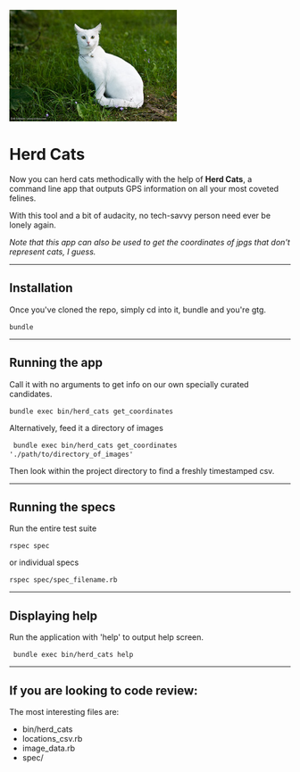 ![alt text](https://raw.githubusercontent.com/jilucev/herd_cats/master/gps_images/cats/image_e.jpg)

# Herd Cats

Now you can herd cats methodically with the help of **Herd Cats**, a command line app that outputs GPS information on all your most coveted felines.

With this tool and a bit of audacity, no tech-savvy person need ever be lonely again.

_Note that this app can also be used to get the coordinates of jpgs that don't represent cats, I guess._

___

## Installation

Once you've cloned the repo, simply cd into it, bundle and you're gtg.

```
bundle
```
___

## Running the app

Call it with no arguments to get info on our own specially curated candidates.

```
bundle exec bin/herd_cats get_coordinates
```

Alternatively, feed it a directory of images

```
 bundle exec bin/herd_cats get_coordinates './path/to/directory_of_images'
 ```

Then look within the project directory to find a freshly timestamped csv.
___

## Running the specs

Run the entire test suite

```
rspec spec
```

or individual specs

```
rspec spec/spec_filename.rb
```
___

## Displaying help

Run the application with 'help' to output help screen.

```
 bundle exec bin/herd_cats help
```

___

## If you are looking to code review:

The most interesting files are:

* bin/herd_cats
* locations_csv.rb
* image_data.rb
* spec/
